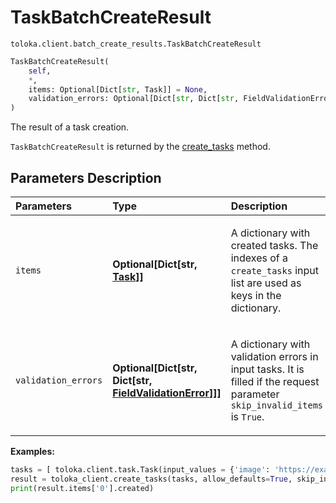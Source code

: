 # TaskBatchCreateResult
`toloka.client.batch_create_results.TaskBatchCreateResult`

```python
TaskBatchCreateResult(
    self,
    *,
    items: Optional[Dict[str, Task]] = None,
    validation_errors: Optional[Dict[str, Dict[str, FieldValidationError]]] = None
)
```

The result of a task creation.


`TaskBatchCreateResult` is returned by the [create_tasks](toloka.client.TolokaClient.create_tasks.md) method.

## Parameters Description

| Parameters | Type | Description |
| :----------| :----| :-----------|
`items`|**Optional\[Dict\[str, [Task](toloka.client.task.Task.md)\]\]**|<p>A dictionary with created tasks. The indexes of a `create_tasks` input list are used as keys in the dictionary.</p>
`validation_errors`|**Optional\[Dict\[str, Dict\[str, [FieldValidationError](toloka.client.batch_create_results.FieldValidationError.md)\]\]\]**|<p>A dictionary with validation errors in input tasks. It is filled if the request parameter `skip_invalid_items` is `True`.</p>

**Examples:**


```python
tasks = [ toloka.client.task.Task(input_values = {'image': 'https://example.com/image0.png'}, pool_id='1240045') ]
result = toloka_client.create_tasks(tasks, allow_defaults=True, skip_invalid_items=True)
print(result.items['0'].created)
```
